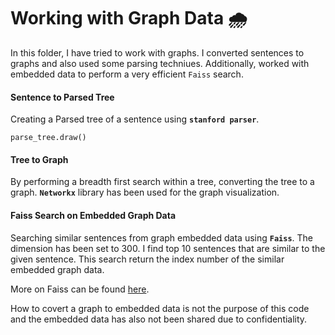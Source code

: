 # Working with Graph Data 🌧️
In this folder, I have tried to work with graphs. I converted sentences to graphs and also used some parsing techniues. Additionally, worked with embedded data to perform a very efficient `Faiss` search.

#### Sentence to Parsed Tree

Creating a Parsed tree of a sentence using **`stanford parser`**.

  `parse_tree.draw()
  `
#### Tree to Graph

By performing a breadth first search within a tree, converting the tree to a graph. **`Networkx`** library has been used for the graph visualization.
#### Faiss Search on Embedded Graph Data

Searching similar sentences from graph embedded data using **`Faiss`**. The dimension has been set to 300. I find top 10 sentences that are similar to the given sentence. This search return the index number of the similar embedded graph data.

More on Faiss can be found [here](https://github.com/facebookresearch/faiss).

How to covert a graph to embedded data is not the purpose of this code and the embedded data has also not been shared due to confidentiality.

